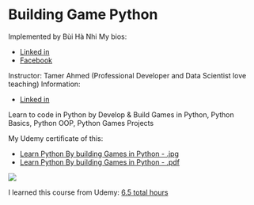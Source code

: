# Building Game Python

Implemented by Bùi Hà Nhi
My bios: 

- [Linked in](https://www.linkedin.com/in/buihanhi)
- [Facebook](https://www.facebook.com/bhanih)

Instructor: Tamer Ahmed (Professional Developer and Data Scientist love teaching)
Information: 

- [Linked in](https://www.linkedin.com/in/tamer-ahmed-temotec-academy/)

Learn to code in Python by Develop & Build Games in Python, Python Basics, Python OOP, Python Games Projects

My Udemy certificate of this:

- [Learn Python By building Games in Python - .jpg](https://udemy-certificate.s3.amazonaws.com/image/UC-aba1c2f9-30b7-4acc-8983-ff9aa0543b66.jpg)
- [Learn Python By building Games in Python - .pdf](https://udemy-certificate.s3.amazonaws.com/pdf/UC-aba1c2f9-30b7-4acc-8983-ff9aa0543b66.pdf)

<img src='https://udemy-certificate.s3.amazonaws.com/image/UC-aba1c2f9-30b7-4acc-8983-ff9aa0543b66.jpg'>

I learned this course from Udemy: [6.5 total hours](https://www.udemy.com/share/1057vc3@kdeFaMZsRUzy0a533htene07-H-p46B05qsc-i-VaKWSBH3kYpJNfTj6O3rcerhkJg==/)
